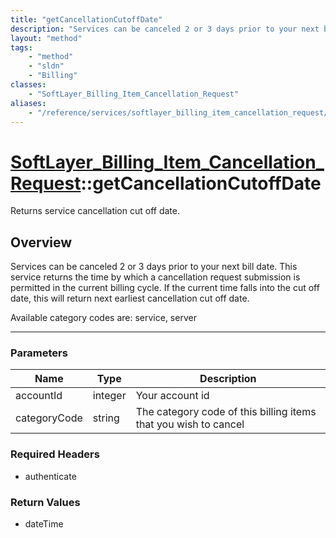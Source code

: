 ```yaml
---
title: "getCancellationCutoffDate"
description: "Services can be canceled 2 or 3 days prior to your next bill date. This service returns the time by which a cancellation... "
layout: "method"
tags:
    - "method"
    - "sldn"
    - "Billing"
classes:
    - "SoftLayer_Billing_Item_Cancellation_Request"
aliases:
    - "/reference/services/softlayer_billing_item_cancellation_request/getCancellationCutoffDate"
---
```

# [SoftLayer_Billing_Item_Cancellation_Request](/reference/services/SoftLayer_Billing_Item_Cancellation_Request)::getCancellationCutoffDate


Returns service cancellation cut off date.


## Overview 
Services can be canceled 2 or 3 days prior to your next bill date. This service returns the time by which a cancellation request submission is permitted in the current billing cycle. If the current time falls into the cut off date, this will return next earliest cancellation cut off date. 

Available category codes are: service, server 

-----

### Parameters 
|Name | Type | Description |
| --- | --- | --- |
|accountId| integer| Your account id|
|categoryCode| string| The category code of this billing items that you wish to cancel|


### Required Headers
* authenticate


### Return Values
* dateTime




